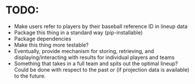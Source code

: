 # TODO:
* Make users refer to players by their baseball reference ID in lineup data
* Package this thing in a standard way (pip-installable)
 * Package dependencies
* Make this thing more testable?
* Eventually, provide mechanism for storing, retrieving, and displaying/interacting with results for individual players and teams
* Something that takes in a full team and spits out the optimal lineup? Could be done with respect to the past or (if projection data is available) to the future.
